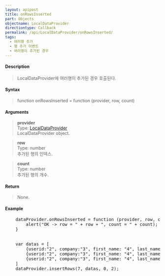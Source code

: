 ```yaml
---
layout: apipost
title: onRowsInserted
part: Objects
objectname: LocalDataProvider
directiontype: Callback
permalink: /api/LocalDataProvider/onRowsInserted/
tags:
  - 여러행 추가
  - 행 추가 이벤트
  - 여러행이 추가된 경우
---
```



#### Description

> LocalDataProvider에 여러행이 추가된 경우 호출된다.

#### Syntax

> function onRowsInserted = function (provider, row, count) 

#### Arguments

> **provider**  
> Type: [LocalDataProvider](/api/LocalDataProvider/)  
> LocalDataProvider object.

> **row**  
> Type: number  
> 추가된 행의 인덱스.

> **count**  
> Type: number  
> 추가된 행의 개수.

#### Return

> None.

#### Example

<pre class="prettyprint">
    dataProvider.onRowsInserted = function (provider, row, count) { 
        alert("OK -> row = " + row + ", count = " + count); 
    } 


    var datas = [ 
        {userid:"2", company:"3", first_name: "4", last_name: "5", gender: "6", id:"**1"}, 
        {userid:"2", company:"3", first_name: "4", last_name: "5", gender: "6", id:"**2"}, 
        {userid:"2", company:"3", first_name: "4", last_name: "5", gender: "6", id:"**3"} 
    ] 
    dataProvider.insertRows(7, datas, 0, 2); 
</pre>

